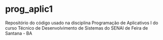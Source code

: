 # prog_aplic1
Repositório do código usado na disciplina Programação de Aplicativos I do curso Técnico de Desenvolvimento de Sistemas do SENAI de Feira de Santana - BA
